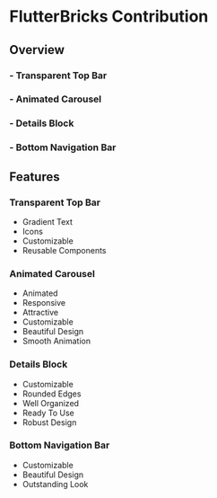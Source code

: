 # FlutterBricks Contribution


## Overview

### - Transparent Top Bar
### - Animated Carousel
### - Details Block
### - Bottom Navigation Bar


## Features

### Transparent Top Bar
- Gradient Text 
- Icons
- Customizable 
- Reusable Components


### Animated Carousel
- Animated
- Responsive 
- Attractive
- Customizable 
- Beautiful Design 
- Smooth  Animation


### Details Block
- Customizable 
- Rounded Edges
- Well Organized
- Ready To Use
- Robust Design


### Bottom Navigation Bar
- Customizable
- Beautiful Design
- Outstanding Look
